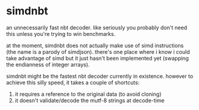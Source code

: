 # simdnbt

an unnecessarily fast nbt decoder. like seriously you probably don't need this unless you're trying to win benchmarks.

at the moment, simdnbt does not actually make use of simd instructions (the name is a parody of simdjson). there's one place where i know i could take advantage of simd but it just hasn't been implemented yet (swapping the endianness of integer arrays).

simdnbt might be the fastest nbt decoder currently in existence. however to achieve this silly speed, it takes a couple of shortcuts:
1. it requires a reference to the original data (to avoid cloning)
2. it doesn't validate/decode the mutf-8 strings at decode-time
